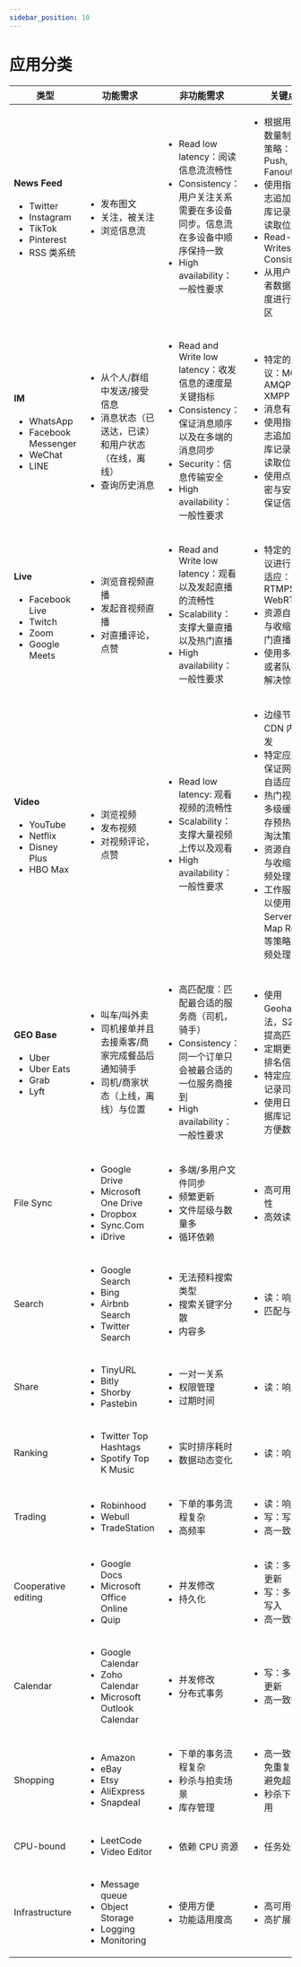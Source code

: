 ```yaml
---
sidebar_position: 10
---
```


# 应用分类

| 类型        |  功能需求 | 非功能需求 | 关键点 |
| ---------   | -------  |  -------- | -------  |
| <h4>News Feed</h4>  <ul><li>Twitter</li><li>Instagram</li><li>TikTok</li><li>Pinterest</li><li>RSS 类系统</li></ul>   |  <ul><li>发布图文</li><li>关注，被关注</li><li>浏览信息流</li></ul>        | <ul><li>Read low latency：阅读信息流流畅性</li><li>Consistency：用户关注关系需要在多设备同步。信息流在多设备中顺序保持一致</li><li>High availability：一般性要求</li></ul> | <ul><li>根据用户粉丝数量制定混合策略：Pull, Push, Fanout</li><li>使用指针和日志追加型数据库记录多设备读取位置</li><li>Read-Your-Writes Consistency</li><li>从用户 ID 或者数据 ID 维度进行数据分区</li></ul>   |
| <h4>IM</h4> <ul><li>WhatsApp</li><li>Facebook Messenger</li><li>WeChat</li><li>LINE</li></ul>   | <ul><li>从个人/群组中发送/接受信息</li><li>消息状态（已送达，已读）和用户状态（在线，离线）</li><li>查询历史消息</li></ul>    | <ul><li>Read and Write low latency：收发信息的速度是关键指标</li><li>Consistency：保证消息顺序以及在多端的消息同步</li><li>Security：信息传输安全</li><li>High availability：一般性要求</li></ul>  | <ul><li>特定的应用协议：MQTT, AMQP, XMPP</li><li>消息有序性</li><li>使用指针和日志追加型数据库记录多设备读取位置</li><li>使用点对点加密与安全协议保证信息安全</li></ul> |
| <h4>Live</h4> <ul><li>Facebook Live</li><li>Twitch</li><li>Zoom</li><li>Google Meets</li></ul>   | <ul><li>浏览音视频直播</li><li>发起音视频直播</li><li>对直播评论，点赞</li></ul>    | <ul><li>Read and Write low latency：观看以及发起直播的流畅性</li><li>Scalability：支撑大量直播以及热门直播</li><li>High availability：一般性要求</li></ul>  | <ul><li>特定的应用协议进行网络自适应：RTMPS, WebRTC</li><li>资源自动扩容与收缩支持热门直播</li><li>使用多级缓存或者队列服务解决惊群效应</li></ul> |
| <h4>Video</h4>  <ul><li>YouTube</li><li>Netflix</li><li>Disney Plus</li><li>HBO Max</li></ul>   | <ul><li>浏览视频</li><li>发布视频</li><li>对视频评论，点赞</li></ul>   | <ul><li>Read low latency: 观看视频的流畅性</li><li>Scalability：支撑大量视频上传以及观看</li><li>High availability：一般性要求</li></ul> | <ul><li>边缘节点与 CDN 内容分发</li><li>特定应用协议保证网络码率自适应</li><li>热门视频使用多级缓存，缓存预热，缓存淘汰策略</li><li>资源自动扩容与收缩支持视频处理</li><li>工作服务器可以使用 Serverless，Map Reduce 等策略进行视频处理</li></ul> |
| <h4>GEO Base</h4>  <ul><li>Uber</li><li>Uber Eats</li><li>Grab</li><li>Lyft</li></ul> | <ul><li>叫车/叫外卖</li><li>司机接单并且去接乘客/商家完成餐品后通知骑手</li><li>司机/商家状态（上线，离线）与位置</li></ul>| <ul><li>高匹配度：匹配最合适的服务商（司机，骑手）</li><li>Consistency：同一个订单只会被最合适的一位服务商接到</li><li>High availability：一般性要求</li></ul>  | <ul><li>使用 Geohash 算法，S2 算法提高匹配度</li><li>定期更新匹配排名信息</li><li>特定应用协议记录司机位置</li><li>使用日志型数据库记录事件方便数据溯源</li></ul> |
| File Sync| <ul><li>Google Drive</li><li>Microsoft One Drive</li><li>Dropbox</li><li>Sync.Com</li><li>iDrive</li></ul>   | <ul><li>多端/多用户文件同步</li><li>频繁更新</li><li>文件层级与数量多</li><li>循环依赖</li></ul>  | <ul><li>高可用与一致性</li><li>高效读写</li></ul>      | <ul><li>Rsync 算法</li><li>本地文件与云端对比，只获取所需更新。异步上传，分片上传，增量更新</li></ul> |
| Search | <ul><li>Google Search</li><li>Bing</li><li>Airbnb Search</li><li>Twitter Search</li></ul>   | <ul><li>无法预料搜索类型</li><li>搜索关键字分散</li><li>内容多</li></ul>  | <ul><li>读：响应时间</li><li>匹配与排名</li></ul>      | <ul><li>缓存热门搜索</li><li>Trie Tree 与 Reverse Index</li><li>语义分析，PageRank, Panda algorithm</li><li>图数据库</li></ul> |
| Share | <ul><li>TinyURL</li><li>Bitly</li><li>Shorby</li><li>Pastebin</li></ul>   | <ul><li>一对一关系</li><li>权限管理</li><li>过期时间</li></ul>  | <ul><li>读：响应时间</li></ul>      | <ul><li>预生成 URL</li><li>缓存策略</li></ul> |
| Ranking | <ul><li>Twitter Top Hashtags</li><li>Spotify Top K Music</li></ul>   | <ul><li>实时排序耗时</li><li>数据动态变化</li></ul>  | <ul><li>读：响应时间</li></ul>      | <ul><li>每隔一段时间预计算</li><li>近似统计算法</li></ul> |
| Trading | <ul><li>Robinhood</li><li>Webull</li><li>TradeStation</li></ul>   | <ul><li>下单的事务流程复杂</li><li>高频率</li></ul>  | <ul><li>读：响应时间</li><li>写：写入时间</li><li>高一致性</li></ul>      | <ul><li>消息队列，乐观锁与悲观锁</li><li>幂等与事务</li></ul> |
| Cooperative editing | <ul><li>Google Docs</li><li>Microsoft Office Online</li><li>Quip</li></ul>   | <ul><li>并发修改</li><li>持久化</li></ul>  | <ul><li>读：多人协作更新</li><li>写：多人协作写入</li><li>高一致性</li></ul>      | <ul><li>Operational transformation</li></ul> |
| Calendar | <ul><li>Google Calendar</li><li>Zoho Calendar</li><li>Microsoft Outlook Calendar</li></ul>   | <ul><li>并发修改</li><li>分布式事务</li></ul>  | <ul><li>写：多人并发更新</li><li>高一致性</li></ul>      | <ul><li>XA 协议</li><li>Seata</li></ul> |
| Shopping| <ul><li>Amazon</li><li>eBay</li><li>Etsy</li><li>AliExpress</li><li>Snapdeal</li></ul>   | <ul><li>下单的事务流程复杂</li><li>秒杀与拍卖场景</li><li>库存管理</li></ul>  | <ul><li>高一致性，避免重复下单，避免超卖少卖</li><li>秒杀下的高可用</li></ul>        | <ul><li>幂等与事务，消息队列，乐观锁与悲观锁</li><li>服务降级与限流</li></ul> |
| CPU-bound | <ul><li>LeetCode</li><li>Video Editor</li></ul>   | <ul><li>依赖 CPU 资源</li></ul>  | <ul><li>任务处理时间</li></ul>      | <ul><li>分治策略</li><li>异步处理通知</li></ul> |
| Infrastructure | <ul><li>Message queue</li><li>Object Storage</li><li>Logging</li><li>Monitoring</li></ul>   | <ul><li>使用方便</li><li>功能适用度高</li></ul>  | <ul><li>高可用性</li><li>高扩展性</li></ul>      | <ul><li>冗余备份以及快速恢复</li></ul> |
